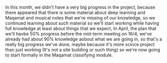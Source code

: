In this  month, we didn't have a very big progress in the project, because there appeared that there is some material about deep learning and Maqamat and musical notes that we're missing of our knowledge, so we continued learning about such material so we'll start working while having full knowledge at least about things that we expect,
In April, the plan that we'll havbe 50% progress before the mid-term meeting on 16/4, we've already had about 90% knowledge aobout what we are going in, so that's a really big progress we've done, maybe because it's more scince project than just working (It's not a site building or such thing)
so we're now going to start formally in the Maqamat classifying module.

